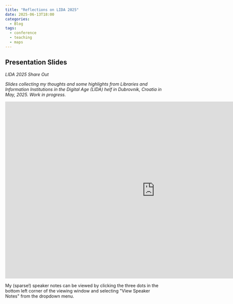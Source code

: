 ```yaml
---
title: "Reflections on LIDA 2025"
date: 2025-06-13T18:00
categories:
  - Blog
tags:
  - conference
  - teaching
  - maps
---
```

## Presentation Slides

*LIDA 2025 Share Out*
  
*Slides collecting my thoughts and some highlights from Libraries and Information Institutions in the Digital Age (LIDA) helf in Dubrovnik, Croatia in May, 2025. Work in progress.*

<iframe src="https://docs.google.com/presentation/d/e/2PACX-1vT-obYXoBBvwLbyh5TlQdHJbtZaMPvmh_a_H4OC5z9HjIje5NdYK5GvZnPO3ieuKEPjBULs09ENP4ae/pubembed?start=false&loop=false&delayms=3000" frameborder="0" width="960" height="569" allowfullscreen="true" mozallowfullscreen="true" webkitallowfullscreen="true"></iframe>

My (sparse!) speaker notes can be viewed by clicking the three dots in the bottom left corner of the viewing window and selecting "View Speaker Notes" from the dropdown menu.
